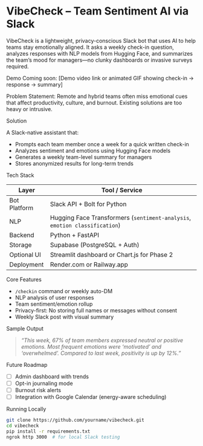 # VibeCheck – Team Sentiment AI via Slack

VibeCheck is a lightweight, privacy-conscious Slack bot that uses AI to help teams stay emotionally aligned. It asks a weekly check-in question, analyzes responses with NLP models from Hugging Face, and summarizes the team’s mood for managers—no clunky dashboards or invasive surveys required.

Demo
Coming soon: [Demo video link or animated GIF showing check-in → response → summary]

Problem Statement: Remote and hybrid teams often miss emotional cues that affect productivity, culture, and burnout. Existing solutions are too heavy or intrusive.

Solution

A Slack-native assistant that:
- Prompts each team member once a week for a quick written check-in
- Analyzes sentiment and emotions using Hugging Face models
- Generates a weekly team-level summary for managers
- Stores anonymized results for long-term trends

Tech Stack

| Layer        | Tool / Service |
|--------------|----------------|
| Bot Platform | Slack API + Bolt for Python |
| NLP          | Hugging Face Transformers (`sentiment-analysis`, `emotion classification`) |
| Backend      | Python + FastAPI |
| Storage      | Supabase (PostgreSQL + Auth) |
| Optional UI  | Streamlit dashboard or Chart.js for Phase 2 |
| Deployment   | Render.com or Railway.app |

Core Features

- `/checkin` command or weekly auto-DM
- NLP analysis of user responses
- Team sentiment/emotion rollup
- Privacy-first: No storing full names or messages without consent
- Weekly Slack post with visual summary

Sample Output

> _“This week, 67% of team members expressed neutral or positive emotions. Most frequent emotions were ‘motivated’ and ‘overwhelmed’. Compared to last week, positivity is up by 12%.”_

Future Roadmap

- [ ] Admin dashboard with trends
- [ ] Opt-in journaling mode
- [ ] Burnout risk alerts
- [ ] Integration with Google Calendar (energy-aware scheduling)

Running Locally

```bash
git clone https://github.com/yourname/vibecheck.git
cd vibecheck
pip install -r requirements.txt
ngrok http 3000  # for local Slack testing
